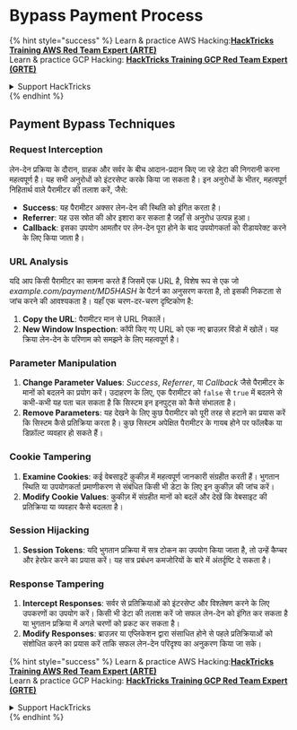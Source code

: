 # Bypass Payment Process

{% hint style="success" %}
Learn & practice AWS Hacking:<img src="/.gitbook/assets/arte.png" alt="" data-size="line">[**HackTricks Training AWS Red Team Expert (ARTE)**](https://training.hacktricks.xyz/courses/arte)<img src="/.gitbook/assets/arte.png" alt="" data-size="line">\
Learn & practice GCP Hacking: <img src="/.gitbook/assets/grte.png" alt="" data-size="line">[**HackTricks Training GCP Red Team Expert (GRTE)**<img src="/.gitbook/assets/grte.png" alt="" data-size="line">](https://training.hacktricks.xyz/courses/grte)

<details>

<summary>Support HackTricks</summary>

* Check the [**subscription plans**](https://github.com/sponsors/carlospolop)!
* **Join the** 💬 [**Discord group**](https://discord.gg/hRep4RUj7f) or the [**telegram group**](https://t.me/peass) or **follow** us on **Twitter** 🐦 [**@hacktricks\_live**](https://twitter.com/hacktricks\_live)**.**
* **Share hacking tricks by submitting PRs to the** [**HackTricks**](https://github.com/carlospolop/hacktricks) and [**HackTricks Cloud**](https://github.com/carlospolop/hacktricks-cloud) github repos.

</details>
{% endhint %}

## Payment Bypass Techniques

### Request Interception
लेन-देन प्रक्रिया के दौरान, ग्राहक और सर्वर के बीच आदान-प्रदान किए जा रहे डेटा की निगरानी करना महत्वपूर्ण है। यह सभी अनुरोधों को इंटरसेप्ट करके किया जा सकता है। इन अनुरोधों के भीतर, महत्वपूर्ण निहितार्थ वाले पैरामीटर की तलाश करें, जैसे:

- **Success**: यह पैरामीटर अक्सर लेन-देन की स्थिति को इंगित करता है।
- **Referrer**: यह उस स्रोत की ओर इशारा कर सकता है जहाँ से अनुरोध उत्पन्न हुआ।
- **Callback**: इसका उपयोग आमतौर पर लेन-देन पूरा होने के बाद उपयोगकर्ता को रीडायरेक्ट करने के लिए किया जाता है।

### URL Analysis
यदि आप किसी पैरामीटर का सामना करते हैं जिसमें एक URL है, विशेष रूप से एक जो _example.com/payment/MD5HASH_ के पैटर्न का अनुसरण करता है, तो इसकी निकटता से जांच करने की आवश्यकता है। यहाँ एक चरण-दर-चरण दृष्टिकोण है:

1. **Copy the URL**: पैरामीटर मान से URL निकालें।
2. **New Window Inspection**: कॉपी किए गए URL को एक नए ब्राउज़र विंडो में खोलें। यह क्रिया लेन-देन के परिणाम को समझने के लिए महत्वपूर्ण है।

### Parameter Manipulation
1. **Change Parameter Values**: _Success_, _Referrer_, या _Callback_ जैसे पैरामीटर के मानों को बदलने का प्रयोग करें। उदाहरण के लिए, एक पैरामीटर को `false` से `true` में बदलने से कभी-कभी यह पता चल सकता है कि सिस्टम इन इनपुट्स को कैसे संभालता है।
2. **Remove Parameters**: यह देखने के लिए कुछ पैरामीटर को पूरी तरह से हटाने का प्रयास करें कि सिस्टम कैसे प्रतिक्रिया करता है। कुछ सिस्टम अपेक्षित पैरामीटर के गायब होने पर फॉलबैक या डिफ़ॉल्ट व्यवहार हो सकते हैं।

### Cookie Tampering
1. **Examine Cookies**: कई वेबसाइटें कुकीज़ में महत्वपूर्ण जानकारी संग्रहीत करती हैं। भुगतान स्थिति या उपयोगकर्ता प्रमाणीकरण से संबंधित किसी भी डेटा के लिए इन कुकीज़ की जांच करें।
2. **Modify Cookie Values**: कुकीज़ में संग्रहीत मानों को बदलें और देखें कि वेबसाइट की प्रतिक्रिया या व्यवहार कैसे बदलता है।

### Session Hijacking
1. **Session Tokens**: यदि भुगतान प्रक्रिया में सत्र टोकन का उपयोग किया जाता है, तो उन्हें कैप्चर और हेरफेर करने का प्रयास करें। यह सत्र प्रबंधन कमजोरियों के बारे में अंतर्दृष्टि दे सकता है।

### Response Tampering
1. **Intercept Responses**: सर्वर से प्रतिक्रियाओं को इंटरसेप्ट और विश्लेषण करने के लिए उपकरणों का उपयोग करें। किसी भी डेटा की तलाश करें जो सफल लेन-देन को इंगित कर सकता है या भुगतान प्रक्रिया में अगले चरणों को प्रकट कर सकता है।
2. **Modify Responses**: ब्राउज़र या एप्लिकेशन द्वारा संसाधित होने से पहले प्रतिक्रियाओं को संशोधित करने का प्रयास करें ताकि सफल लेन-देन परिदृश्य का अनुकरण किया जा सके।

{% hint style="success" %}
Learn & practice AWS Hacking:<img src="/.gitbook/assets/arte.png" alt="" data-size="line">[**HackTricks Training AWS Red Team Expert (ARTE)**](https://training.hacktricks.xyz/courses/arte)<img src="/.gitbook/assets/arte.png" alt="" data-size="line">\
Learn & practice GCP Hacking: <img src="/.gitbook/assets/grte.png" alt="" data-size="line">[**HackTricks Training GCP Red Team Expert (GRTE)**<img src="/.gitbook/assets/grte.png" alt="" data-size="line">](https://training.hacktricks.xyz/courses/grte)

<details>

<summary>Support HackTricks</summary>

* Check the [**subscription plans**](https://github.com/sponsors/carlospolop)!
* **Join the** 💬 [**Discord group**](https://discord.gg/hRep4RUj7f) or the [**telegram group**](https://t.me/peass) or **follow** us on **Twitter** 🐦 [**@hacktricks\_live**](https://twitter.com/hacktricks\_live)**.**
* **Share hacking tricks by submitting PRs to the** [**HackTricks**](https://github.com/carlospolop/hacktricks) and [**HackTricks Cloud**](https://github.com/carlospolop/hacktricks-cloud) github repos.

</details>
{% endhint %}
